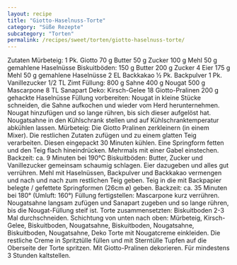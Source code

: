 ```yaml
---
layout: recipe
title: "Giotto-Haselnuss-Torte"
category: "Süße Rezepte"
subcategory: "Torten"
permalink: /recipes/sweet/torten/giotto-haselnuss-torte/
---
```


Zutaten
Mürbeteig:
1 Pk. Giotto
70 g Butter
50 g Zucker
100 g Mehl
50 g gemahlene Haselnüsse
Biskuitböden:
150 g Butter
200 g Zucker
4 Eier
175 g Mehl
50 g gemahlene Haselnüsse
2 EL Backkakao
½ Pk. Backpulver
1 Pk. Vanillezucker
1/2 TL Zimt
Füllung:
800 g Sahne
400 g Nougat
500 g Mascarpone
8 TL Sanapart
Deko:
Kirsch-Gelee
18 Giotto-Pralinen
200 g gehackte Haselnüsse
Füllung vorbereiten:
Nougat in kleine Stücke schneiden, die Sahne aufkochen und wieder vom Herd herunternehmen. Nougat hinzufügen und so lange rühren, bis sich dieser aufgelöst hat. Nougatsahne in den Kühlschrank stellen und auf Kühlschranktemperatur abkühlen lassen.
Mürbeteig:
Die Giotto Pralinen zerkleinern (in einem Mixer). Die restlichen Zutaten zufügen und zu einem glatten Teig verarbeiten. Diesen eingepackt 30 Minuten kühlen. Eine Springform fetten und den Teig flach hineindrücken. Mehrmals mit einer Gabel einstechen.
Backzeit: ca. 9 Minuten bei 190°C
Biskuitböden:
Butter, Zucker und Vanillezucker gemeinsam schaumig schlagen. Eier dazugeben und alles gut verrühren. Mehl mit Haselnüssen, Backpulver und Backkakao vermengen und nach und nach zum restlichen Teig geben. Teig in die mit Backpapier belegte / gefettete Springformen (26cm ø) geben.
Backzeit: ca. 35 Minuten bei 180° (Umluft: 160°)
Füllung fertigstellen:
Mascarpone kurz verrühren. Nougatsahne langsam zufügen und Sanapart zugeben und so lange rühren, bis die Nougat-Füllung steif ist.
Torte zusammensetzten:
Biskuitboden 2-3 Mal durchschneiden.
Schichtung von unten nach oben:
Mürbeteig, Kirsch-Gelee, Biskuitboden, Nougatsahne, Biskuitboden, Nougatsahne, Biskuitboden, Nougatsahne, Deko
Torte mit Nougatcreme einkleiden. Die restliche Creme in Spritztülle füllen und mit Sterntülle Tupfen auf die Oberseite der Torte spritzen. Mit Giotto-Pralinen dekorieren.
Für mindestens 3 Stunden kaltstellen.
